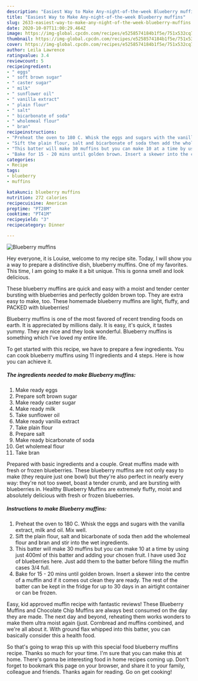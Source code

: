 ```yaml
---
description: "Easiest Way to Make Any-night-of-the-week Blueberry muffins"
title: "Easiest Way to Make Any-night-of-the-week Blueberry muffins"
slug: 2633-easiest-way-to-make-any-night-of-the-week-blueberry-muffins
date: 2020-10-07T11:00:29.464Z
image: https://img-global.cpcdn.com/recipes/e5258574184b1f5e/751x532cq70/blueberry-muffins-recipe-main-photo.jpg
thumbnail: https://img-global.cpcdn.com/recipes/e5258574184b1f5e/751x532cq70/blueberry-muffins-recipe-main-photo.jpg
cover: https://img-global.cpcdn.com/recipes/e5258574184b1f5e/751x532cq70/blueberry-muffins-recipe-main-photo.jpg
author: Leila Lawrence
ratingvalue: 3.4
reviewcount: 5
recipeingredient:
- " eggs"
- " soft brown sugar"
- " caster sugar"
- " milk"
- " sunflower oil"
- " vanilla extract"
- " plain flour"
- " salt"
- " bicarbonate of soda"
- " wholemeal flour"
- " bran"
recipeinstructions:
- "Preheat the oven to 180 C. Whisk the eggs and sugars with the vanilla extract, milk and oil. Mix well."
- "Sift the plain flour, salt and bicarbonate of soda then add the wholemeal flour and bran and stir into the wet ingredients."
- "This batter will make 30 muffins but you can make 10 at a time by using just 400ml of this batter and adding your chosen fruit. I have used 3oz of blueberries here. Just add them to the batter before filling the muffin cases 3/4 full."
- "Bake for 15 - 20 mins until golden brown. Insert a skewer into the centre of a muffin and if it comes out clean they are ready. The rest of the batter can be kept in the fridge for up to 30 days in an airtight container or can be frozen."
categories:
- Recipe
tags:
- blueberry
- muffins

katakunci: blueberry muffins 
nutrition: 272 calories
recipecuisine: American
preptime: "PT28M"
cooktime: "PT41M"
recipeyield: "3"
recipecategory: Dinner

---
```



![Blueberry muffins](https://img-global.cpcdn.com/recipes/e5258574184b1f5e/751x532cq70/blueberry-muffins-recipe-main-photo.jpg)

Hey everyone, it is Louise, welcome to my recipe site. Today, I will show you a way to prepare a distinctive dish, blueberry muffins. One of my favorites. This time, I am going to make it a bit unique. This is gonna smell and look delicious.

These blueberry muffins are quick and easy with a moist and tender center bursting with blueberries and perfectly golden brown top. They are extra easy to make, too. These homemade blueberry muffins are light, fluffy, and PACKED with blueberries!

Blueberry muffins is one of the most favored of recent trending foods on earth. It is appreciated by millions daily. It is easy, it's quick, it tastes yummy. They are nice and they look wonderful. Blueberry muffins is something which I've loved my entire life.


To get started with this recipe, we have to prepare a few ingredients. You can cook blueberry muffins using 11 ingredients and 4 steps. Here is how you can achieve it.

<!--inarticleads1-->

##### The ingredients needed to make Blueberry muffins:

1. Make ready  eggs
1. Prepare  soft brown sugar
1. Make ready  caster sugar
1. Make ready  milk
1. Take  sunflower oil
1. Make ready  vanilla extract
1. Take  plain flour
1. Prepare  salt
1. Make ready  bicarbonate of soda
1. Get  wholemeal flour
1. Take  bran


Prepared with basic ingredients and a couple. Great muffins made with fresh or frozen blueberries. These blueberry muffins are not only easy to make (they require just one bowl) but they&#39;re also perfect in nearly every way: they&#39;re not too sweet, boast a tender crumb, and are bursting with blueberries in. Healthy Blueberry Muffins are extremely fluffy, moist and absolutely delicious with fresh or frozen blueberries. 

<!--inarticleads2-->

##### Instructions to make Blueberry muffins:

1. Preheat the oven to 180 C. Whisk the eggs and sugars with the vanilla extract, milk and oil. Mix well.
1. Sift the plain flour, salt and bicarbonate of soda then add the wholemeal flour and bran and stir into the wet ingredients.
1. This batter will make 30 muffins but you can make 10 at a time by using just 400ml of this batter and adding your chosen fruit. I have used 3oz of blueberries here. Just add them to the batter before filling the muffin cases 3/4 full.
1. Bake for 15 - 20 mins until golden brown. Insert a skewer into the centre of a muffin and if it comes out clean they are ready. The rest of the batter can be kept in the fridge for up to 30 days in an airtight container or can be frozen.


Easy, kid approved muffin recipe with fantastic reviews! These Blueberry Muffins and Chocolate Chip Muffins are always best consumed on the day they are made. The next day and beyond, reheating them works wonders to make them ultra moist again (just. Cornbread and muffins combined, and we&#39;re all about it. With ground flax whipped into this batter, you can basically consider this a health food. 

So that's going to wrap this up with this special food blueberry muffins recipe. Thanks so much for your time. I'm sure that you can make this at home. There's gonna be interesting food in home recipes coming up. Don't forget to bookmark this page on your browser, and share it to your family, colleague and friends. Thanks again for reading. Go on get cooking!
